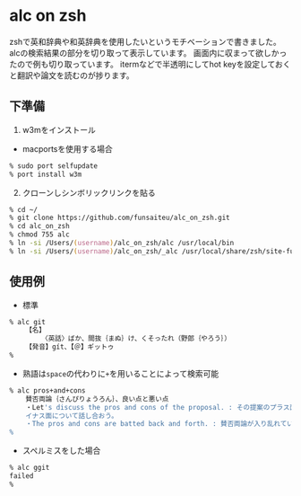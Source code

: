 # alc on zsh

zshで英和辞典や和英辞典を使用したいというモチベーションで書きました。
alcの検索結果の部分を切り取って表示しています。
画面内に収まって欲しかったので例も切り取っています。
itermなどで半透明にしてhot keyを設定しておくと翻訳や論文を読むのが捗ります。

## 下準備

1. w3mをインストール

* macportsを使用する場合

```zsh
% sudo port selfupdate
% port install w3m
```

2. クローンしシンボリックリンクを貼る
```zsh
% cd ~/
% git clone https://github.com/funsaiteu/alc_on_zsh.git
% cd alc_on_zsh
% chmod 755 alc
% ln -si /Users/(username)/alc_on_zsh/alc /usr/local/bin
% ln -si /Users/(username)/alc_on_zsh/_alc /usr/local/share/zsh/site-functions
```

## 使用例

* 標準

```zsh
% alc git
    【名】
        〈英話〉ばか、間抜｛まぬ｝け、くそったれ（野郎｛やろう｝）
    【発音】gít、【＠】ギットゥ
%
```

* 熟語は`space`の代わりに`+`を用いることによって検索可能

```zsh
% alc pros+and+cons
    賛否両論｛さんぴりょうろん｝、良い点と悪い点
    ・Let's discuss the pros and cons of the proposal. : その提案のプラス面とマ
    イナス面について話し合おう。
    ・The pros and cons are batted back and forth. : 賛否両論が入り乱れている。
%
```

* スペルミスをした場合

```zsh
% alc ggit
failed
%
```
